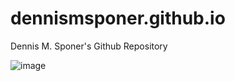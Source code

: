 # dennismsponer.github.io
Dennis M. Sponer's Github Repository 


![image](https://user-images.githubusercontent.com/76220601/111795945-e9880c00-8884-11eb-91e8-192c67084649.png)
